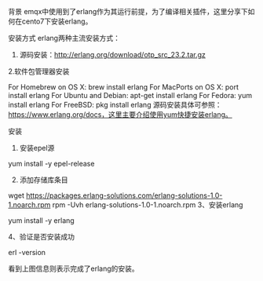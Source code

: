 背景
emqx中使用到了erlang作为其运行前提，为了编译相关插件，这里分享下如何在cento7下安装erlang。

安装方式
erlang两种主流安装方式：

1. 源码安装：http://erlang.org/download/otp_src_23.2.tar.gz

2.软件包管理器安装

For Homebrew on OS X: brew install erlang
For MacPorts on OS X: port install erlang
For Ubuntu and Debian: apt-get install erlang
For Fedora: yum install erlang
For FreeBSD: pkg install erlang
源码安装具体可参照：https://www.erlang.org/docs，这里主要介绍使用yum快捷安装erlang。

安装
1. 安装epel源

yum install -y epel-release

2. 添加存储库条目

wget https://packages.erlang-solutions.com/erlang-solutions-1.0-1.noarch.rpm
rpm -Uvh erlang-solutions-1.0-1.noarch.rpm
3、安装erlang

yum install -y erlang

4、验证是否安装成功

erl -version



看到上图信息则表示完成了erlang的安装。